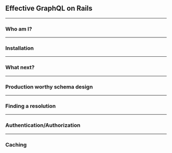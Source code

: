 ## Effective GraphQL on Rails

---
### Who am I?

---
### Installation

---
### What next?

---
### Production worthy schema design

---
### Finding a resolution

---
### Authentication/Authorization

---
### Caching

